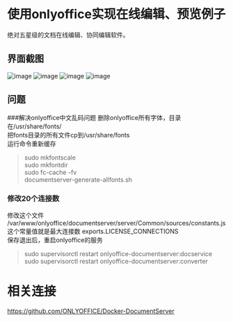 # 使用onlyoffice实现在线编辑、预览例子
绝对五星级的文档在线编辑、协同编辑软件。

## 界面截图
![image](https://github.com/xsi640/onlyoffice_demo/blob/master/1.png)
![image](https://github.com/xsi640/onlyoffice_demo/blob/master/2.png)
![image](https://github.com/xsi640/onlyoffice_demo/blob/master/3.png)
![image](https://github.com/xsi640/onlyoffice_demo/blob/master/4.png)

## 问题
###解决onlyoffice中文乱码问题
删除onlyoffice所有字体，目录在/usr/share/fonts/  
把fonts目录的所有文件cp到/usr/share/fonts  
运行命令重新缓存  
> sudo mkfontscale  
> sudo mkfontdir  
> sudo fc-cache -fv  
> documentserver-generate-allfonts.sh

### 修改20个连接数
修改这个文件  
/var/www/onlyoffice/documentserver/server/Common/sources/constants.js  
这个常量值就是最大连接数 exports.LICENSE_CONNECTIONS  
保存退出后，重启onlyoffice的服务  
> sudo supervisorctl restart onlyoffice-documentserver:docservice  
> sudo supervisorctl restart onlyoffice-documentserver:converter


# 相关连接
https://github.com/ONLYOFFICE/Docker-DocumentServer
